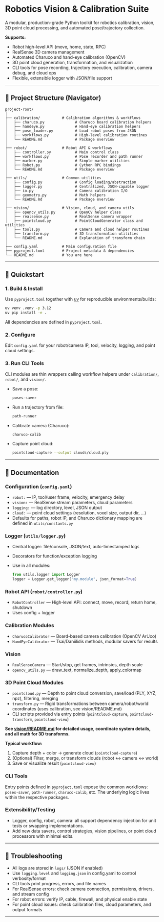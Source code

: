 # Robotics Vision & Calibration Suite

A modular, production-grade Python toolkit for robotics calibration, vision, 3D point cloud processing, and automated pose/trajectory collection.

**Supports:**

* Robot high-level API (move, home, state, RPC)
* RealSense 3D camera management
* Automated Charuco and hand-eye calibration (OpenCV)
* 3D point cloud generation, transformation, and visualization
* CLI tools for pose recording, trajectory execution, calibration, camera debug, and cloud ops
* Flexible, extensible logger with JSON/file support

---

## 📂 Project Structure (Navigator)

```
project-root/
│
├── calibration/          # Calibration algorithms & workflows
│   ├── charuco.py              # Charuco board calibration helpers
│   ├── handeye.py              # Hand-eye calibration helpers
│   ├── pose_loader.py          # Load robot poses from JSON
│   ├── workflows.py            # High-level calibration routines
│   └── README.md               # Package overview
│
├── robot/                # Robot API & workflows
│   ├── controller.py           # Main control class
│   ├── workflows.py            # Pose recorder and path runner
│   ├── marker.py               # Simple marker utilities
│   ├── Robot.py                # Cython RPC bindings
│   └── README.md               # Package overview
│
├── utils/                # Common utilities
│   ├── config.py               # Config loading/abstraction
│   ├── logger.py               # Centralized, JSON-capable logger
│   ├── io.py                   # Camera calibration I/O
│   ├── geometry.py             # Math helpers
│   └── README.md               # Package overview
│
├── vision/               # Vision, cloud, and camera utils
│   ├── opencv_utils.py         # OpenCV helper class
│   ├── realsense.py            # RealSense camera wrapper
│   ├── pointcloud.py           # PointCloudGenerator class and utilities
│   ├── tools.py                # Camera and cloud helper routines
│   ├── transform.py            # 3D transformation utilities
│   └── README.md               # Explanation of transform chain
│
├── config.yaml           # Main configuration file
├── pyproject.toml        # Project metadata & dependencies
└── README.md             # You are here
```

---

## 🚀 Quickstart

### 1. Build & Install

Use `pyproject.toml` together with [uv](https://github.com/astral-sh/uv) for reproducible environments/builds:

```bash
uv venv .venv -p 3.12
uv pip install -e .
```

All dependencies are defined in `pyproject.toml`.

### 2. Configure

Edit `config.yaml` for your robot/camera IP, tool, velocity, logging, and point cloud settings.

### 3. Run CLI Tools
CLI modules are thin wrappers calling workflow helpers under
`calibration/`, `robot/`, and `vision/`.

* Save a pose:

  ```bash
  poses-saver
  ```
* Run a trajectory from file:

  ```bash
  path-runner
  ```
* Calibrate camera (Charuco):

  ```bash
  charuco-calib
  ```
* Capture point cloud:

  ```bash
  pointcloud-capture --output clouds/cloud.ply
  ```

---

## 📑 Documentation

### Configuration (`config.yaml`)

* `robot:` — IP, tool/user frame, velocity, emergency delay
* `vision:` — RealSense stream parameters, cloud parameters
* `logging:` — log directory, level, JSON output
* `cloud:` — point cloud settings (resolution, voxel size, output dir, ...)
* Defaults for paths, robot IP, and Charuco dictionary mapping are defined in `utils/constants.py`

### Logger (`utils/logger.py`)

* Central logger: file/console, JSON/text, auto-timestamped logs
* Decorators for function/exception logging
* Use in all modules:

  ```python
  from utils.logger import Logger
  logger = Logger.get_logger("my.module", json_format=True)
  ```

### Robot API (`robot/controller.py`)

* `RobotController` — High-level API: connect, move, record, return home, shutdown
* Uses config + logger

### Calibration Modules

* `CharucoCalibrator` — Board-based camera calibration (OpenCV ArUco)
* `HandEyeCalibrator` — Tsai/Daniilidis methods, modular savers for results

### Vision

* `RealSenseCamera` — Start/stop, get frames, intrinsics, depth scale
* `opencv_utils.py` — draw\_text, normalize\_depth, apply\_colormap

### 3D Point Cloud Modules

* `pointcloud.py` — Depth to point cloud conversion, save/load (PLY, XYZ, npz), filtering, merging
* `transform.py` — Rigid transformations between camera/robot/world coordinates (uses calibration, see vision/README.md)
* CLI scripts provided via entry points (`pointcloud-capture`, `pointcloud-transform`, `pointcloud-view`)

**See [vision/README.md](./vision/README.md) for detailed usage, coordinate system details, and all math for 3D transforms.**

**Typical workflow:**

1. Capture depth + color → generate cloud (`pointcloud-capture`)
2. (Optional) Filter, merge, or transform clouds (robot <-> camera <-> world)
3. Save or visualize result (`pointcloud-view`)

### CLI Tools

Entry points defined in `pyproject.toml` expose the common workflows:
`poses-saver`, `path-runner`, `charuco-calib`, etc. The underlying logic lives
within the respective packages.

### Extensibility/Testing
* Logger, config, robot, camera: all support dependency injection for unit tests or swapping implementations.
* Add new data savers, control strategies, vision pipelines, or point cloud processors with minimal edits.

---

## 🧰 Troubleshooting

* All logs are stored in `logs/` (JSON if enabled)
* Use `logging.level` and `logging.json` in config.yaml to control verbosity/format
* CLI tools print progress, errors, and file names
* For RealSense errors: check camera connection, permissions, drivers, and stream config
* For robot errors: verify IP, cable, firewall, and physical enable state
* For point cloud issues: check calibration files, cloud parameters, and output formats

---
